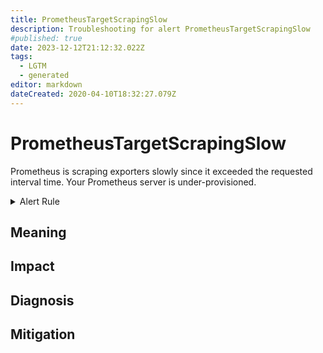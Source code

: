 ```yaml
---
title: PrometheusTargetScrapingSlow
description: Troubleshooting for alert PrometheusTargetScrapingSlow
#published: true
date: 2023-12-12T21:12:32.022Z
tags: 
  - LGTM
  - generated
editor: markdown
dateCreated: 2020-04-10T18:32:27.079Z
---
```


# PrometheusTargetScrapingSlow

Prometheus is scraping exporters slowly since it exceeded the requested interval time. Your Prometheus server is under-provisioned.

<details>
  <summary>Alert Rule</summary>

{{% rule "prometheus-self-monitoring/prometheus-self-monitoring-internal.yml" "PrometheusTargetScrapingSlow" %}}

{{% comment %}}

```yaml
alert: PrometheusTargetScrapingSlow
expr: prometheus_target_interval_length_seconds{quantile="0.9"} / on (interval, instance, job) prometheus_target_interval_length_seconds{quantile="0.5"} > 1.05
for: 5m
labels:
    severity: warning
annotations:
    summary: Prometheus target scraping slow (instance {{ $labels.instance }})
    description: |-
        Prometheus is scraping exporters slowly since it exceeded the requested interval time. Your Prometheus server is under-provisioned.
          VALUE = {{ $value }}
          LABELS = {{ $labels }}
    runbook: https://github.com/srerun/prometheus-alerts/blob/main/content/runbooks/prometheus-self-monitoring-internal/PrometheusTargetScrapingSlow.md

```

{{% /comment %}}

</details>


## Meaning
[//]: # "Short paragraph that explains what the alert means"


## Impact
[//]: # "What could / will happen if the alert is not addressed"



## Diagnosis
[//]: # "Steps to take to identify the cause of the problem"



## Mitigation
[//]: # "The steps necessary to resolve the alert"
